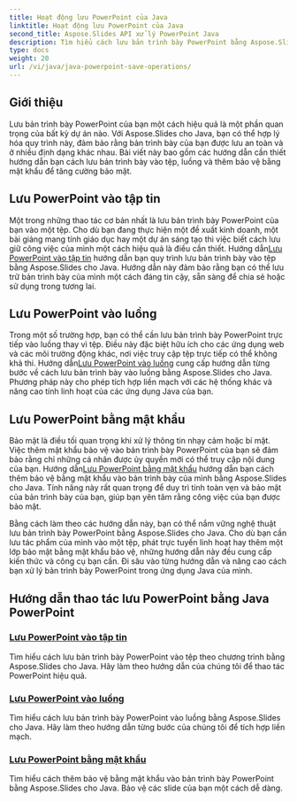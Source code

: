 ```yaml
---
title: Hoạt động lưu PowerPoint của Java
linktitle: Hoạt động lưu PowerPoint của Java
second_title: Aspose.Slides API xử lý PowerPoint Java
description: Tìm hiểu cách lưu bản trình bày PowerPoint bằng Aspose.Slides cho Java. Hướng dẫn cách lưu vào tệp, phát trực tuyến và thêm bảo vệ bằng mật khẩu.
type: docs
weight: 20
url: /vi/java/java-powerpoint-save-operations/
---
```


## Giới thiệu

Lưu bản trình bày PowerPoint của bạn một cách hiệu quả là một phần quan trọng của bất kỳ dự án nào. Với Aspose.Slides cho Java, bạn có thể hợp lý hóa quy trình này, đảm bảo rằng bản trình bày của bạn được lưu an toàn và ở nhiều định dạng khác nhau. Bài viết này bao gồm các hướng dẫn cần thiết hướng dẫn bạn cách lưu bản trình bày vào tệp, luồng và thêm bảo vệ bằng mật khẩu để tăng cường bảo mật.

## Lưu PowerPoint vào tập tin

 Một trong những thao tác cơ bản nhất là lưu bản trình bày PowerPoint của bạn vào một tệp. Cho dù bạn đang thực hiện một đề xuất kinh doanh, một bài giảng mang tính giáo dục hay một dự án sáng tạo thì việc biết cách lưu giữ công việc của mình một cách hiệu quả là điều cần thiết. Hướng dẫn[Lưu PowerPoint vào tập tin](./save-powerpoint-to-file/) hướng dẫn bạn quy trình lưu bản trình bày vào tệp bằng Aspose.Slides cho Java. Hướng dẫn này đảm bảo rằng bạn có thể lưu trữ bản trình bày của mình một cách đáng tin cậy, sẵn sàng để chia sẻ hoặc sử dụng trong tương lai.

## Lưu PowerPoint vào luồng

Trong một số trường hợp, bạn có thể cần lưu bản trình bày PowerPoint trực tiếp vào luồng thay vì tệp. Điều này đặc biệt hữu ích cho các ứng dụng web và các môi trường động khác, nơi việc truy cập tệp trực tiếp có thể không khả thi. Hướng dẫn[Lưu PowerPoint vào luồng](./save-powerpoint-to-stream/) cung cấp hướng dẫn từng bước về cách lưu bản trình bày vào luồng bằng Aspose.Slides cho Java. Phương pháp này cho phép tích hợp liền mạch với các hệ thống khác và nâng cao tính linh hoạt của các ứng dụng Java của bạn.

## Lưu PowerPoint bằng mật khẩu

 Bảo mật là điều tối quan trọng khi xử lý thông tin nhạy cảm hoặc bí mật. Việc thêm mật khẩu bảo vệ vào bản trình bày PowerPoint của bạn sẽ đảm bảo rằng chỉ những cá nhân được ủy quyền mới có thể truy cập nội dung của bạn. Hướng dẫn[Lưu PowerPoint bằng mật khẩu](./save-powerpoint-with-password/) hướng dẫn bạn cách thêm bảo vệ bằng mật khẩu vào bản trình bày của mình bằng Aspose.Slides cho Java. Tính năng này rất quan trọng để duy trì tính toàn vẹn và bảo mật của bản trình bày của bạn, giúp bạn yên tâm rằng công việc của bạn được bảo mật.

Bằng cách làm theo các hướng dẫn này, bạn có thể nắm vững nghệ thuật lưu bản trình bày PowerPoint bằng Aspose.Slides cho Java. Cho dù bạn cần lưu tác phẩm của mình vào một tệp, phát trực tuyến linh hoạt hay thêm một lớp bảo mật bằng mật khẩu bảo vệ, những hướng dẫn này đều cung cấp kiến thức và công cụ bạn cần. Đi sâu vào từng hướng dẫn và nâng cao cách bạn xử lý bản trình bày PowerPoint trong ứng dụng Java của mình.
## Hướng dẫn thao tác lưu PowerPoint bằng Java PowerPoint
### [Lưu PowerPoint vào tập tin](./save-powerpoint-to-file/)
Tìm hiểu cách lưu bản trình bày PowerPoint vào tệp theo chương trình bằng Aspose.Slides cho Java. Hãy làm theo hướng dẫn của chúng tôi để thao tác PowerPoint hiệu quả.
### [Lưu PowerPoint vào luồng](./save-powerpoint-to-stream/)
Tìm hiểu cách lưu bản trình bày PowerPoint vào luồng bằng Aspose.Slides cho Java. Hãy làm theo hướng dẫn từng bước của chúng tôi để tích hợp liền mạch.
### [Lưu PowerPoint bằng mật khẩu](./save-powerpoint-with-password/)
Tìm hiểu cách thêm bảo vệ bằng mật khẩu vào bản trình bày PowerPoint bằng Aspose.Slides cho Java. Bảo vệ các slide của bạn một cách dễ dàng.